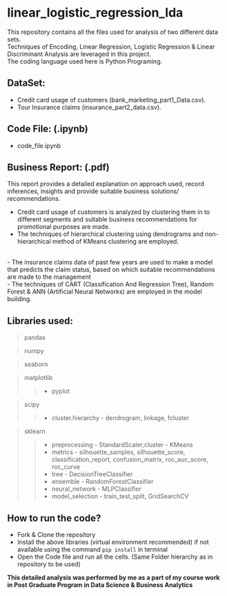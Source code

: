 # linear_logistic_regression_lda
This repository contains all the files used for analysis of two different data sets.<br>
Techniques of Encoding, Linear Regression, Logistic Regression &amp; Linear Discriminant Analysis are leveraged in this project.<br>
The coding language used here is Python Programing.

## DataSet:
- Credit card usage of customers (bank_marketing_part1_Data.csv).
- Tour Insurance claims (insurance_part2_data.csv).

## Code File: (.ipynb)
- code_file.ipynb

## Business Report: (.pdf)
This report provides a detailed explanation on approach used, record inferences, insights and provide suitable business solutions/ recommendations.<br>

- Credit card usage of customers is analyzed by clustering them in to different segments and suitable business recommendations for promotional purposes are made. <br>
- The techniques of hierarchical clustering using dendrograms and non-hierarchical method of KMeans clustering are employed.<br>
<br>
- The insurance claims data of past few years are used to make a model that predicts the claim status, based on which suitable recommendations are made to the management<br>
- The techniques of CART (Classification And Regression Tree), Random Forest & ANN (Artificial Neural Networks) are employed in the model building.  

## Libraries used:
> pandas<br>

> numpy<br>

> seaborn<br>

> matplotlib<br>
> > - pyplot

> scipy<br>
> > - cluster.hierarchy - dendrogram, linkage, fcluster 

> sklearn<br>
> > - preprocessing - StandardScaler,cluster - KMeans<br>
> > - metrics - silhouette_samples, silhouette_score, classification_report, confusion_matrix, roc_auc_score, roc_curve<br>
> > - tree - DecisionTreeClassifier<br>
> > - ensemble - RandomForestClassifier<br>
> > - neural_network - MLPClassifier<br>
> > - model_selection - train_test_split, GridSearchCV<br>

## How to run the code?
- Fork & Clone the repository
- Install the above libraries (virtual environment recommended) if not available using the command `pip install` in terminal
- Open the Code file and run all the cells. (Same Folder hierarchy as in repository to be used)



**This detailed analysis was performed by me as a part of my course work in Post Graduate Program in Data Science & Business Analytics**
 




